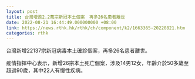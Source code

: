 ```yaml
---
layout: post
title: 台灣增逾2.2萬宗新冠本土個案　再多26名患者離世
date: 2022-08-21 16:44:49.000000000 +08:00
link: https://news.rthk.hk/rthk/ch/component/k2/1663365-20220821.htm
categories: rthk
---
```


台灣新增22137宗新冠病毒本土確診個案，再多26名患者離世。

疫情指揮中心表示，新增26宗本土死亡個案，涉及14男12女，年齡介於50多歲至超過90歲，其中22人有慢性疾病。
